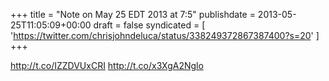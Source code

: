 +++
title = "Note on May 25 EDT 2013 at 7:5"
publishdate = 2013-05-25T11:05:09+00:00
draft = false
syndicated = [ 'https://twitter.com/chrisjohndeluca/status/338249372867387400?s=20' ]
+++

http://t.co/IZZDVUxCRI http://t.co/x3XgA2Nglo
